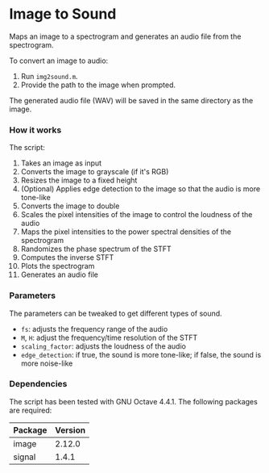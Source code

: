 # Image to Sound

Maps an image to a spectrogram and generates an audio file from the spectrogram.

To convert an image to audio:
1. Run `img2sound.m`.
2. Provide the path to the image when prompted.

The generated audio file (WAV) will be saved in the same directory as the image.

### How it works

The script:
1. Takes an image as input
2. Converts the image to grayscale (if it's RGB)
3. Resizes the image to a fixed height
4. (Optional) Applies edge detection to the image so that the audio is more tone-like
5. Converts the image to double
6. Scales the pixel intensities of the image to control the loudness of the audio
7. Maps the pixel intensities to the power spectral densities of the spectrogram
8. Randomizes the phase spectrum of the STFT
9. Computes the inverse STFT
10. Plots the spectrogram
11. Generates an audio file

### Parameters

The parameters can be tweaked to get different types of sound.
- `fs`: adjusts the frequency range of the audio
- `M`, `H`: adjust the frequency/time resolution of the STFT
- `scaling_factor`: adjusts the loudness of the audio
- `edge_detection`: if true, the sound is more tone-like; if false, the sound is more noise-like

### Dependencies

The script has been tested with GNU Octave 4.4.1. The following packages are required:

| Package       | Version       |
| ------------- | ------------- |
| image         | 2.12.0        |
| signal        | 1.4.1         |
